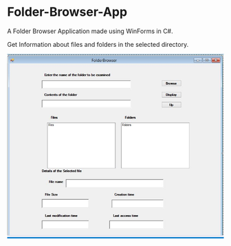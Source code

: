 # Folder-Browser-App
A Folder Browser Application made using WinForms in C#.

Get Information about files and folders in the selected directory.
<p align="center"> <img src="/BrowseFolder/screenshots/sample.JPG"> </p>
